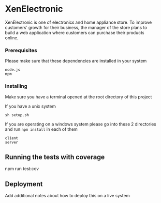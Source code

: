 # XenElectronic

XenElectronic is one of electronics and home appliance store. To improve customers’ growth for their
business, the manager of the store plans to build a web application where customers can purchase their
products online.

### Prerequisites

Please make sure that these dependencies are installed in your system

```
node.js
npm
```

### Installing

Make sure you have a terminal opened at the root directory of this project

If you have a unix system

```
sh setup.sh
```

If you are operating on a windows system please go into these 2 directories and run `npm install` in each of them

```
client
server
```

## Running the tests with coverage

npm run test:cov

## Deployment

Add additional notes about how to deploy this on a live system
